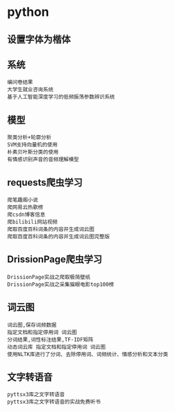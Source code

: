 # python
## 设置字体为楷体
## 系统
    编问卷结果
    大学生就业咨询系统
    基于人工智能深度学习的低频振荡参数辨识系统
## 模型
    聚类分析+轮廓分析
    SVM支持向量机的使用
    朴素贝叶斯分类的使用
    有情感识别声音的音频理解模型
## requests爬虫学习
    爬笔趣阁小说
    爬网易云热歌榜
    爬csdn博客信息
    爬bilibili网站视频
    爬取百度百科词条的内容并生成词云图
    爬取百度百科词条的内容并生成词云图完整版
## DrissionPage爬虫学习
    DrissionPage实战之爬取极简壁纸
    DrissionPage实战之采集猫眼电影top100榜
## 词云图
    词云图,保存词频数据
    指定文档和指定停用词 词云图
    分词结果,词性标注结果,TF-IDF矩阵
    动态词云库 指定文档和指定停用词 词云图
    使用NLTK库进行了分词、去除停用词、词频统计、情感分析和文本分类
## 文字转语音
    pyttsx3库之文字转语音
    pyttsx3库之文字转语音的实战免费听书
